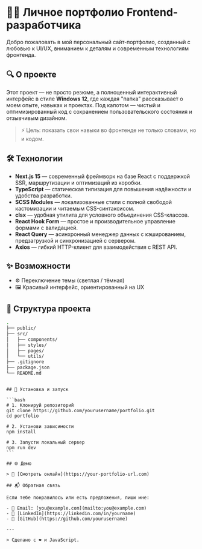 # 🧑‍💻 Личное портфолио Frontend-разработчика

Добро пожаловать в мой персональный сайт-портфолио, созданный с любовью к UI/UX, вниманием к деталям и современным технологиям фронтенда.

## 🔍 О проекте

Этот проект — не просто резюме, а полноценный интерактивный интерфейс в стиле **Windows 12**, где каждая "папка" рассказывает о моем опыте, навыках и проектах. Под капотом — чистый и оптимизированный код с сохранением пользовательского состояния и отзывчивым дизайном.

> ⚡ Цель: показать свои навыки во фронтенде не только словами, но и кодом.

## 🛠️ Технологии

- **Next.js 15** — современный фреймворк на базе React с поддержкой SSR, маршрутизации и оптимизаций из коробки.
- **TypeScript** — статическая типизация для повышения надёжности и удобства разработки.
- **SCSS Modules** — локализованные стили с полной свободой кастомизации и читаемым CSS-синтаксисом.
- **clsx** — удобная утилита для условного объединения CSS-классов.
- **React Hook Form** — простое и производительное управление формами с валидацией.
- **React Query** — асинхронный менеджер данных с кэшированием, предзагрузкой и синхронизацией с сервером.
- **Axios** — гибкий HTTP-клиент для взаимодействия с REST API.

## ✨ Возможности

- ⚙️ Переключение темы (светлая / тёмная)
- 🖼️ Красивый интерфейс, ориентированный на UX

## 📁 Структура проекта

```bash
.
├── public/
├── src/
│   ├── components/
│   ├── styles/
│   ├── pages/
│   └── utils/
├── .gitignore
├── package.json
└── README.md
```
````

## 🧪 Установка и запуск

```bash
# 1. Клонируй репозиторий
git clone https://github.com/yourusername/portfolio.git
cd portfolio

# 2. Установи зависимости
npm install

# 3. Запусти локальный сервер
npm run dev
```

## 🌐 Демо

> 🔗 [Смотреть онлайн](https://your-portfolio-url.com)

## 📬 Обратная связь

Если тебе понравилось или есть предложения, пиши мне:

- 📧 Email: [you@example.com](mailto:you@example.com)
- 💼 [LinkedIn](https://linkedin.com/in/yourname)
- 🐙 [GitHub](https://github.com/yourusername)

---

> Сделано с ❤️ и JavaScript.
